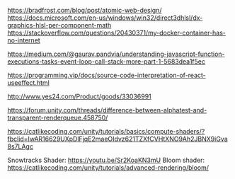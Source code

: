 https://bradfrost.com/blog/post/atomic-web-design/
https://docs.microsoft.com/en-us/windows/win32/direct3dhlsl/dx-graphics-hlsl-per-component-math
https://stackoverflow.com/questions/20430371/my-docker-container-has-no-internet

https://medium.com/@gaurav.pandvia/understanding-javascript-function-executions-tasks-event-loop-call-stack-more-part-1-5683dea1f5ec

https://programming.vip/docs/source-code-interpretation-of-react-useeffect.html

http://www.yes24.com/Product/goods/33036991

https://forum.unity.com/threads/difference-between-alphatest-and-transparent-renderqueue.458750/

https://catlikecoding.com/unity/tutorials/basics/compute-shaders/?fbclid=IwAR16629UXpDlFjqE2maeOIdvz621TZXfCVHtXNO9Ah2JBNX9iGva8s7LAgc

Snowtracks Shader: https://youtu.be/Sr2KoaKN3mU
Bloom shader: https://catlikecoding.com/unity/tutorials/advanced-rendering/bloom/